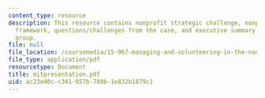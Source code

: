 ```yaml
---
content_type: resource
description: This resource contains nonprofit strategic challenge, nonprofit strategy
  framework, questions/challenges from the case, and executive summary of the bridgespan
  group.
file: null
file_location: /coursemedia/15-967-managing-and-volunteering-in-the-non-profit-sector-spring-2005/ac23e40cc341957b780b1e832b1879c1_mitpresentation.pdf
file_type: application/pdf
resourcetype: Document
title: mitpresentation.pdf
uid: ac23e40c-c341-957b-780b-1e832b1879c1
---
```

